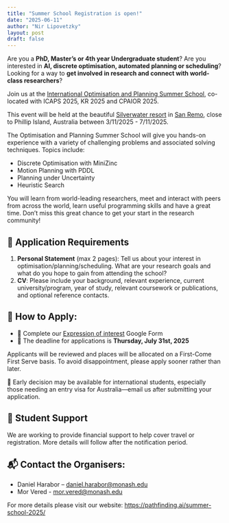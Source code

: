 ```yaml
---
title: "Summer School Registration is open!"
date: "2025-06-11"
author: "Nir Lipovetzky"
layout: post
draft: false
---
```



Are you a **PhD, Master’s or 4th year Undergraduate student**? Are you interested in **AI, discrete optimisation, automated planning or scheduling**? Looking for a way to **get involved in research and connect with world-class researchers**?

Join us at the [International Optimisation and Planning Summer School](https://pathfinding.ai/summer-school-2025/), co-located with ICAPS 2025, KR 2025 and CPAIOR 2025. 

This event will be held at the beautiful [Silverwater resort](https://www.silverwaterresort.com.au/) in [San Remo](https://www.google.com/search?q=San+Remo%2C+Philip+Island&oq=San+Remo%2C+Philip+Island&gs_lcrp=EgZjaHJvbWUyBggAEEUYOTIGCAEQLhhA0gEHMjI1ajBqMagCALACAA&sourceid=chrome&ie=UTF-8), close to Phillip Island, Australia between 3/11/2025 - 7/11/2025.  

The Optimisation and Planning Summer School will give you hands-on experience with a variety of challenging problems and associated solving techniques. Topics include:

- Discrete Optimisation with MiniZinc
- Motion Planning with PDDL
- Planning under Uncertainty
- Heuristic Search

You will learn from world-leading researchers, meet and interact with peers from across the world, learn useful programming skills and have a great time. Don’t miss this great chance to get your start in the research community! 

## 📝 Application Requirements

1. **Personal Statement** (max 2 pages):
Tell us about your interest in optimisation/planning/scheduling. What are your research goals and what do you hope to gain from attending the school?
2. **CV**:
Please include your background, relevant experience, current university/program, year of study, relevant coursework or publications, and optional reference contacts.

## 🔗 How to Apply:
- 📍 Complete our [Expression of interest](https://url.au.m.mimecastprotect.com/s/d0ndCxnMJ5sLk248KIYiPhyiCGV?domain=docs.google.com) Google Form
- 📅 The deadline for applications is **Thursday, July 31st, 2025**

Applicants will be reviewed and places will be allocated on a First-Come First Serve basis. To avoid disappointment, please apply sooner rather than later.

💬 Early decision may be available for international students, especially those needing an entry visa for Australia—email us after submitting your application.

## 💸 Student Support
We are working to provide financial support to help cover travel or registration. More details will follow after the notification period.
## 📬 Contact the Organisers:

- Daniel Harabor – daniel.harabor@monash.edu 
- Mor Vered - mor.vered@monash.edu 

For more details please visit our website: https://pathfinding.ai/summer-school-2025/